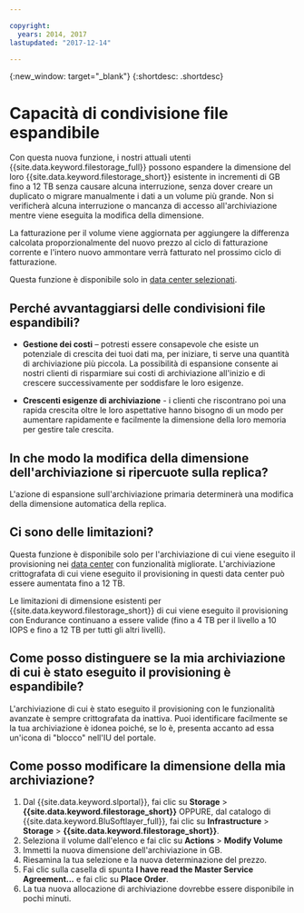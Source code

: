 ```yaml
---

copyright:
  years: 2014, 2017
lastupdated: "2017-12-14"

---
```

{:new_window: target="_blank"}
{:shortdesc: .shortdesc}

# Capacità di condivisione file espandibile

Con questa nuova funzione, i nostri attuali utenti {{site.data.keyword.filestorage_full}} possono espandere la dimensione del loro {{site.data.keyword.filestorage_short}} esistente in incrementi di GB fino a 12 TB senza causare alcuna interruzione, senza dover creare un duplicato o migrare manualmente i dati a un volume più grande.  Non si verificherà alcuna interruzione o mancanza di accesso all'archiviazione mentre viene eseguita la modifica della dimensione. 

La fatturazione per il volume viene aggiornata per aggiungere la differenza calcolata proporzionalmente del nuovo prezzo al ciclo di fatturazione corrente e l'intero nuovo ammontare verrà fatturato nel prossimo ciclo di fatturazione.

Questa funzione è disponibile solo in [data center selezionati](new-ibm-block-and-file-storage-location-and-features.html). 

## Perché avvantaggiarsi delle condivisioni file espandibili?

- **Gestione dei costi** – potresti essere consapevole che esiste un potenziale di crescita dei tuoi dati ma, per iniziare, ti serve una quantità di archiviazione più piccola. La possibilità di espansione consente ai nostri clienti di risparmiare sui costi di archiviazione all'inizio e di crescere successivamente per soddisfare le loro esigenze.  

- **Crescenti esigenze di archiviazione** - i clienti che riscontrano poi una rapida crescita oltre le loro aspettative hanno bisogno di un modo per aumentare rapidamente e facilmente la dimensione della loro memoria per gestire tale crescita.

## In che modo la modifica della dimensione dell'archiviazione si ripercuote sulla replica?

L'azione di espansione sull'archiviazione primaria determinerà una modifica della dimensione automatica della replica.

## Ci sono delle limitazioni?

Questa funzione è disponibile solo per l'archiviazione di cui viene eseguito il provisioning nei [data center](new-ibm-block-and-file-storage-location-and-features.html) con funzionalità migliorate. L'archiviazione crittografata di cui viene eseguito il provisioning in questi data center può essere aumentata fino a 12 TB. 

Le limitazioni di dimensione esistenti per {{site.data.keyword.filestorage_short}} di cui viene eseguito il provisioning con Endurance continuano a essere valide (fino a 4 TB per il livello a 10 IOPS e fino a 12 TB per tutti gli altri livelli).

## Come posso distinguere se la mia archiviazione di cui è stato eseguito il provisioning è espandibile?

L'archiviazione di cui è stato eseguito il provisioning con le funzionalità avanzate è sempre crittografata da inattiva.  Puoi identificare facilmente se la tua archiviazione è idonea poiché, se lo è, presenta accanto ad essa un'icona di "blocco" nell'IU del portale. 

## Come posso modificare la dimensione della mia archiviazione?

1. Dal {{site.data.keyword.slportal}}, fai clic su **Storage** > **{{site.data.keyword.filestorage_short}}** OPPURE, dal catalogo di {{site.data.keyword.BluSoftlayer_full}}, fai clic su **Infrastructure** > **Storage** > **{{site.data.keyword.filestorage_short}}**.
2. Seleziona il volume dall'elenco e fai clic su **Actions** > **Modify Volume**
3. Immetti la nuova dimensione dell'archiviazione in GB.
4. Riesamina la tua selezione e la nuova determinazione del prezzo.
5. Fai clic sulla casella di spunta **I have read the Master Service Agreement...** e fai clic su **Place Order**.
6. La tua nuova allocazione di archiviazione dovrebbe essere disponibile in pochi minuti.

